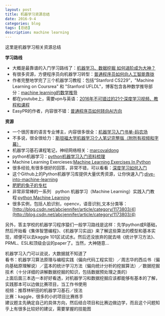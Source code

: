 ```yaml
---
layout: post
title: 机器学习资源总结 
date: 2016-9-4
categories: blog
tags: [总结]
description: machine learning 
---
```


这里是机器学习相关资源总结           


**学习路线**     

- 大概是最靠谱的入门学习路线了：[机器学习、数据挖掘 如何进阶成为大神？](https://www.zhihu.com/question/37256015/answer/85198013?from=profile_answer_card)
- 有很多资源，方便程序员向机器学习转型：[普通程序员如何向人工智能靠拢](https://www.zhihu.com/question/51039416)
- 作者完整地学完了三个机器学习教程：包括“Stanford CS229”，"Machine Learning on Coursrea" 和 "Stanford UFLDL"，博客包含各种数学推导部分：[machine learning的数学推导](https://my.oschina.net/findbill/blog/541143)
- 都在youtube上，需要vpn与英语：[2016年不可错过的21个深度学习视频、教程和课程](https://zhuanlan.zhihu.com/p/24362823)
- EasyPR的作者，内容很不错：[普通程序员如何转向AI方向](http://www.cnblogs.com/subconscious/p/6240151.html)

**资源**

- 一个很厉害的语言专业博主，内容很多很全：[机器学习入门书单-码农场](http://www.hankcs.com/ml/machine-learning-entry-list.html)
- 不多说，很全很给力：[斯坦福大学机器学习个人笔记完整版（附所有视频和字幕）](http://mooc.guokr.com/note/16274/?page=5#comments)
- 机器学习基石课程笔记，神经网络相关：[marcovaldong](http://marcovaldong.github.io/categories/Machine-Learning/page/3/)
- python机器学习：[python机器学习入门资料梳理](https://michaelxiang.me/2015/12/16/python-machine-learning-list/)
- Machine Learning Exercieses:[Machine Learning Exercises In Python](http://www.johnwittenauer.net/machine-learning-exercises-in-python-part-1/)
- 很多经验,有很多很好的回答，非常不错，可以看看：[深度学习如何入门](https://www.zhihu.com/question/26006703)
- 这个Github上的Python机器学习库提供大量优秀资源，让你快速入门:[dive-into-machine-learning](https://github.com/hangtwenty/dive-into-machine-learning)
- [肥肥的兔子的专栏](https://segmentfault.com/u/feifeidetuzi/articles)
- 非常非常棒的一系列　python 机器学习（Machine Learning）实践入门教程:[python Machine Learning](http://www.johnwittenauer.net/machine-learning-exercises-in-python-part-1/)
- 很多实例，包括人脸识别，opencv，语音识别,文本分类等：[http://blog.csdn.net/abcjennifer/article/category/1173803/4](http://blog.csdn.net/abcjennifer/article/category/1173803/4)


另外，答主学校的机器学习程序猿们一般学习路线是这样：先学python或R基础，然后开始看《集体智慧编程》、《机器学习实战》来了解这些算法的模型和基本实现，顺便可以去kaggle 101区试试水。然后还没放弃的就去啃《统计学习方法》、PRML、ESL和顶级会议的paper了。当然，大神随意...

机器学习入门可以说说，大数据就不知道了                                  
看书：机器学习算法原理与编程实践（偏向代码工程实现）／周志华的西瓜书（偏向基础原理解说）／蓝本的统计学习方法（偏向统计分析的挖掘算法）／数据挖掘技术（十分详细的讲解数据挖掘的知识，包括数据预处理之类的）          
上面后面三本选一本好好看透，对机器学习和数据挖掘应该都能够有基本的了解，实践那本可以边做比赛项目，当工作书使用           
视频：推荐林轩田的机器学习基石／技法                        
比赛：kaggle，很多的小的项目比赛练手                                 
建议题主先确定自己的具体方向，然后结合项目和比赛边做边学，而且这个问题知乎上有很多比较好的建议，需要掌握的技能图       

